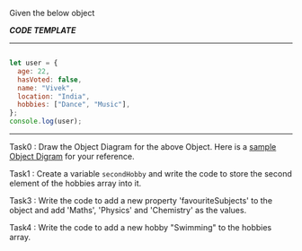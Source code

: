 Given the below object

***CODE TEMPLATE***
**************************

```js

let user = {
  age: 22,
  hasVoted: false,
  name: "Vivek",
  location: "India",
  hobbies: ["Dance", "Music"],
};
console.log(user);
```
*******************
Task0 : Draw the Object Diagram for the above Object.
Here is a [sample Object Digram](https://raw.githubusercontent.com/McLarenCollege/public_images/main/simpleObjectDiagram.png) for your reference.

Task1 : Create a variable `secondHobby` and write the code to store the second element of the hobbies array into it.

Task3 : Write the code to add a new property 'favouriteSubjects' to the object and add 'Maths', 'Physics' and 'Chemistry' as the values.

Task4 : Write the code to add a new hobby "Swimming" to the hobbies array.

